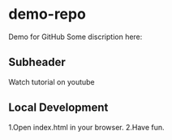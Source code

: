 # demo-repo
Demo for GitHub
Some discription here:

## Subheader

Watch tutorial on youtube

## Local Development

1.Open index.html in your browser.
2.Have fun.